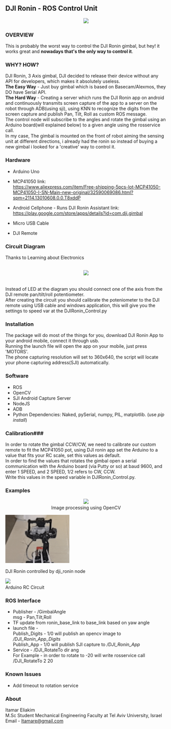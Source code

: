 
DJI Ronin - ROS Control Unit
------------------------
<p align="center">
<img src="http://www.wcxsports.com/media/catalog/product/cache/1/image/650x/040ec09b1e35df139433887a97daa66f/s/p/spec_ronin-new.jpg" height="400" width=auto>
</p>

### OVERVIEW ###
This is probably the worst way to control the DJI Ronin gimbal, but hey! it works great and **nowadays that's the only way to control it**.

### WHY? HOW? ###
DJI Ronin, 3 Axis gimbal, DJI decided to release their device without any API for developers, which makes it absolutely useless. <br>
__The Easy Way__ - Just buy gimbal which is based on Basecam/Alexmos, they DO have Serial API.<br>
__The Hard Way__ - Creating a server which runs the DJI Ronin app on android and continuously transmits screen capture of the app to a server on the robot through ADB(using sji), using KNN to recognize the digits from the screen capture and publish Pan, Tilt, Roll as custom ROS message. <br>
The control node will subscribe to the angles and rotate the gimbal using an Arduino board(will explained below) to a given angle using the rosservice call.<br>
In my case, The gimbal is mounted on the front of robot aiming the sensing unit at different directions, i already had the ronin so instead of buying a new gimbal i looked for a 'creative' way to control it.

### Hardware ###
* Arduino Uno
* MCP41050
link: <br>https://www.aliexpress.com/item/Free-shipping-5pcs-lot-MCP41050-MCP41050-I-SN-Main-new-original/32590069086.html?spm=2114.13010608.0.0.T8xddP

* Android Cellphone - Runs DJI Ronin Assistant
link: <br>https://play.google.com/store/apps/details?id=com.dji.gimbal

* Micro USB Cable
* DJI Remote

### Circuit Diagram ###
Thanks to Learning about Electronics <br><br>
<p align="center"><img src="http://www.learningaboutelectronics.com/images/MCP4131-digital-potentiometer-circuit.png" height="300"></p>
<br>
Instead of LED at the diagram you should connect one of the axis from the DJI remote pan/tilt/roll potentiometer.<br>
After creating the circuit you should calibrate the poteniometer to the DJI remote using USB cable and windows application, this will give you the settings to speed var at the DJIRonin_Control.py

### Installation ###
The package will do most of the things for you, download DJI Ronin App to your android mobile, connect it through usb.<br>
Running the launch file will open the app on your mobile, just press 'MOTORS'.<br>
The phone capturing resolution will set to 360x640, the script will locate your phone capturing address(SJI) automatically.

### Software ###
* ROS
* OpenCV
* SJI Android Capture Server
* NodeJS
* ADB
* Python Dependencies: Naked, pySerial, numpy, PIL, matplotlib. (use *pip install*)

### Calibration###
In order to rotate the gimbal CCW/CW, we need to calibrate our custom remote to fit the MCP41050 pot, using DJI ronin app set the Arduino to a value that fits your RC scale, set this values as default.<br> 
In order to find the values that rotates the gimbal open a serial communication with the Arduino board (via Putty or so) at baud 9600, and enter 1 SPEED, and 2 SPEED, 1/2 refers to CW, CCW.<br> Write this values in the speed variable in DJIRonin_Control.py.

### Examples ###
<p align="center">
<img src="https://s29.postimg.org/gbdp9mlrb/Selection_003.png" height="300"><br>Image processing using OpenCV<br>

<img src="resources/Gimbal.gif" width="200"><br>

DJI Ronin controlled by dji_ronin node<br>

<img src="https://s18.postimg.org/lw475tejt/Selection_004.png" height="200"><br>Arduino RC Circuit
</p>


### ROS Interface ###
* Publisher - /GimbalAngle <br>
msg - Pan,Tilt,Roll
* TF update from ronin_base_link to base_link based on yaw angle
* launch file - <br>
Publish_Digits - 1/0 will publish an opencv image to */DJI_Ronin_App_Digits*<br>
Publish_App - 1/0 will publish SJI capture to */DJI_Ronin_App*<br>
* Service - /DJI_RotateTo dir ang<br>
For Example - in order to rotate to -20 will write rosservice call /DJI_RotateTo 2 20


### Known Issues ###
* Add timeout to rotation service


### About ###
Itamar Eliakim<br>
M.Sc Student Mechanical Engineering Faculty at Tel Aviv University, Israel<br>
Email - Itamare@gmail.com



